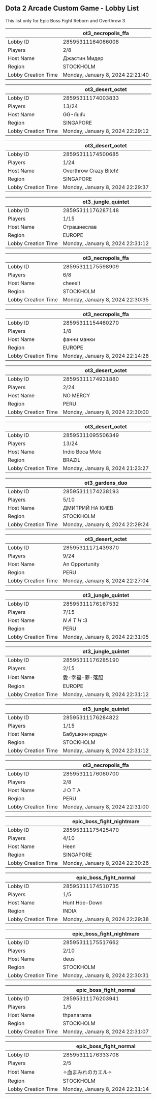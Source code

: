 ## Dota 2 Arcade Custom Game - Lobby List

This list only for Epic Boss Fight Reborn and Overthrow 3

|  | ot3_necropolis_ffa |
| ------ | ------ |
| Lobby ID | 28595311164066008 |
| Players | 2/8 |
| Host Name | Джастин Мидер |
| Region | STOCKHOLM |
| Lobby Creation Time | Monday, January 8, 2024 22:21:40 |


|  | ot3_desert_octet |
| ------ | ------ |
| Lobby ID | 28595311174003833 |
| Players | 13/24 |
| Host Name | GG-ทับสัน |
| Region | SINGAPORE |
| Lobby Creation Time | Monday, January 8, 2024 22:29:12 |


|  | ot3_desert_octet |
| ------ | ------ |
| Lobby ID | 28595311174500685 |
| Players | 1/24 |
| Host Name | Overthrow Crazy Bitch! |
| Region | SINGAPORE |
| Lobby Creation Time | Monday, January 8, 2024 22:29:37 |


|  | ot3_jungle_quintet |
| ------ | ------ |
| Lobby ID | 28595311176287148 |
| Players | 1/15 |
| Host Name | Страшнеслав |
| Region | EUROPE |
| Lobby Creation Time | Monday, January 8, 2024 22:31:12 |


|  | ot3_necropolis_ffa |
| ------ | ------ |
| Lobby ID | 28595311175598909 |
| Players | 6/8 |
| Host Name | cheesit |
| Region | STOCKHOLM |
| Lobby Creation Time | Monday, January 8, 2024 22:30:35 |


|  | ot3_necropolis_ffa |
| ------ | ------ |
| Lobby ID | 28595311154460270 |
| Players | 1/8 |
| Host Name | фанни манки |
| Region | EUROPE |
| Lobby Creation Time | Monday, January 8, 2024 22:14:28 |


|  | ot3_desert_octet |
| ------ | ------ |
| Lobby ID | 28595311174931880 |
| Players | 2/24 |
| Host Name | NO MERCY |
| Region | PERU |
| Lobby Creation Time | Monday, January 8, 2024 22:30:00 |


|  | ot3_desert_octet |
| ------ | ------ |
| Lobby ID | 28595311095506349 |
| Players | 13/24 |
| Host Name | Indio Boca Mole |
| Region | BRAZIL |
| Lobby Creation Time | Monday, January 8, 2024 21:23:27 |


|  | ot3_gardens_duo |
| ------ | ------ |
| Lobby ID | 28595311174238193 |
| Players | 5/10 |
| Host Name | ДМИТРИЙ НА КИЕВ |
| Region | STOCKHOLM |
| Lobby Creation Time | Monday, January 8, 2024 22:29:24 |


|  | ot3_desert_octet |
| ------ | ------ |
| Lobby ID | 28595311171439370 |
| Players | 9/24 |
| Host Name | An Opportunity |
| Region | PERU |
| Lobby Creation Time | Monday, January 8, 2024 22:27:04 |


|  | ot3_jungle_quintet |
| ------ | ------ |
| Lobby ID | 28595311176167532 |
| Players | 7/15 |
| Host Name | _N A T H_ :3 |
| Region | PERU |
| Lobby Creation Time | Monday, January 8, 2024 22:31:05 |


|  | ot3_jungle_quintet |
| ------ | ------ |
| Lobby ID | 28595311176285190 |
| Players | 2/15 |
| Host Name | 愛-幸福-罪-落胆 |
| Region | EUROPE |
| Lobby Creation Time | Monday, January 8, 2024 22:31:12 |


|  | ot3_jungle_quintet |
| ------ | ------ |
| Lobby ID | 28595311176284822 |
| Players | 1/15 |
| Host Name | Бабушкин крадун |
| Region | STOCKHOLM |
| Lobby Creation Time | Monday, January 8, 2024 22:31:12 |


|  | ot3_necropolis_ffa |
| ------ | ------ |
| Lobby ID | 28595311176060700 |
| Players | 2/8 |
| Host Name | J O T A |
| Region | PERU |
| Lobby Creation Time | Monday, January 8, 2024 22:31:00 |


|  | epic_boss_fight_nightmare |
| ------ | ------ |
| Lobby ID | 28595311175425470 |
| Players | 4/10 |
| Host Name | Heen |
| Region | SINGAPORE |
| Lobby Creation Time | Monday, January 8, 2024 22:30:26 |


|  | epic_boss_fight_normal |
| ------ | ------ |
| Lobby ID | 28595311174510735 |
| Players | 1/5 |
| Host Name | Hunt Hoe-Down |
| Region | INDIA |
| Lobby Creation Time | Monday, January 8, 2024 22:29:38 |


|  | epic_boss_fight_nightmare |
| ------ | ------ |
| Lobby ID | 28595311175517662 |
| Players | 2/10 |
| Host Name | deus |
| Region | STOCKHOLM |
| Lobby Creation Time | Monday, January 8, 2024 22:30:31 |


|  | epic_boss_fight_normal |
| ------ | ------ |
| Lobby ID | 28595311176203941 |
| Players | 1/5 |
| Host Name | thpanarama |
| Region | STOCKHOLM |
| Lobby Creation Time | Monday, January 8, 2024 22:31:07 |


|  | epic_boss_fight_normal |
| ------ | ------ |
| Lobby ID | 28595311176333708 |
| Players | 2/5 |
| Host Name | ✧血まみれのカエル✧ |
| Region | STOCKHOLM |
| Lobby Creation Time | Monday, January 8, 2024 22:31:14 |


